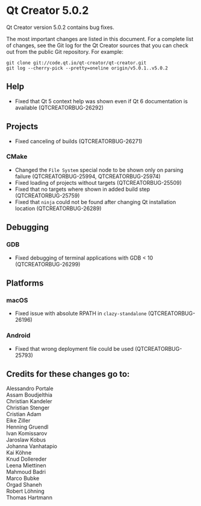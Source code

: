 Qt Creator 5.0.2
================

Qt Creator version 5.0.2 contains bug fixes.

The most important changes are listed in this document. For a complete list of
changes, see the Git log for the Qt Creator sources that you can check out from
the public Git repository. For example:

    git clone git://code.qt.io/qt-creator/qt-creator.git
    git log --cherry-pick --pretty=oneline origin/v5.0.1..v5.0.2

Help
----

* Fixed that Qt 5 context help was shown even if Qt 6 documentation is available
  (QTCREATORBUG-26292)

Projects
--------

* Fixed canceling of builds (QTCREATORBUG-26271)

### CMake

* Changed the `File System` special node to be shown only on parsing failure
  (QTCREATORBUG-25994, QTCREATORBUG-25974)
* Fixed loading of projects without targets (QTCREATORBUG-25509)
* Fixed that no targets where shown in added build step (QTCREATORBUG-25759)
* Fixed that `ninja` could not be found after changing Qt installation location
  (QTCREATORBUG-26289)

Debugging
---------

### GDB

* Fixed debugging of terminal applications with GDB < 10 (QTCREATORBUG-26299)

Platforms
---------

### macOS

* Fixed issue with absolute RPATH in `clazy-standalone` (QTCREATORBUG-26196)

### Android

* Fixed that wrong deployment file could be used (QTCREATORBUG-25793)

Credits for these changes go to:
--------------------------------
Alessandro Portale  
Assam Boudjelthia  
Christian Kandeler  
Christian Stenger  
Cristian Adam  
Eike Ziller  
Henning Gruendl  
Ivan Komissarov  
Jaroslaw Kobus  
Johanna Vanhatapio  
Kai Köhne  
Knud Dollereder  
Leena Miettinen  
Mahmoud Badri  
Marco Bubke  
Orgad Shaneh  
Robert Löhning  
Thomas Hartmann  
